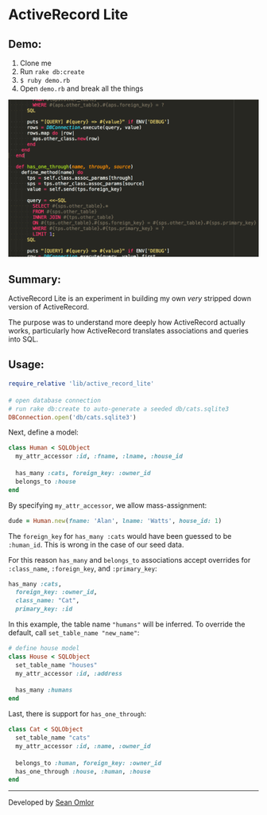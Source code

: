 ActiveRecord Lite
=================

Demo:
-----
1. Clone me
2. Run ``rake db:create``
3. ``$ ruby demo.rb``
4. Open ``demo.rb`` and break all the things

[![Screenshot](/doc/screenshot.png)](//github.com/somlor/active-record-lite/)

Summary:
--------
ActiveRecord Lite is an experiment in building my own _very_ stripped down version of ActiveRecord.

The purpose was to understand more deeply how ActiveRecord actually works, particularly how ActiveRecord translates associations and queries into SQL.

Usage:
------
```ruby
require_relative 'lib/active_record_lite'

# open database connection
# run rake db:create to auto-generate a seeded db/cats.sqlite3
DBConnection.open('db/cats.sqlite3')
```

Next, define a model:
```ruby
class Human < SQLObject
  my_attr_accessor :id, :fname, :lname, :house_id

  has_many :cats, foreign_key: :owner_id
  belongs_to :house
end
```

By specifying ``my_attr_accessor``, we allow mass-assignment:
```ruby
dude = Human.new(fname: 'Alan', lname: 'Watts', house_id: 1)
```

The ``foreign_key`` for ``has_many :cats`` would have been guessed to be ``:human_id``. This is wrong in the case of our seed data.

For this reason ``has_many`` and ``belongs_to`` associations accept overrides for ``:class_name``, ``:foreign_key``, and `:primary_key`:
```ruby
has_many :cats,
  foreign_key: :owner_id,
  class_name: "Cat",
  primary_key: :id
```

In this example, the table name ``"humans"`` will be inferred. To override the default, call ``set_table_name "new_name"``:
```ruby
# define house model
class House < SQLObject
  set_table_name "houses"
  my_attr_accessor :id, :address

  has_many :humans
end
```

Last, there is support for ``has_one_through``:
```ruby
class Cat < SQLObject
  set_table_name "cats"
  my_attr_accessor :id, :name, :owner_id

  belongs_to :human, foreign_key: :owner_id
  has_one_through :house, :human, :house
end
```

---
Developed by [Sean Omlor](http://seanomlor.com)
